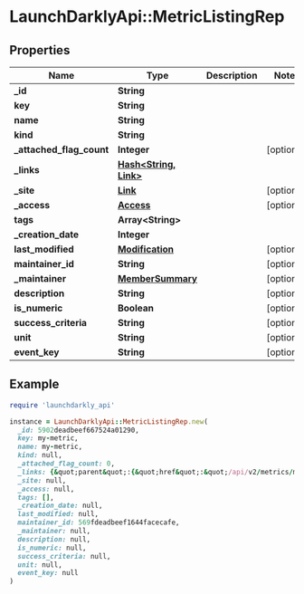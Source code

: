 # LaunchDarklyApi::MetricListingRep

## Properties

| Name | Type | Description | Notes |
| ---- | ---- | ----------- | ----- |
| **_id** | **String** |  |  |
| **key** | **String** |  |  |
| **name** | **String** |  |  |
| **kind** | **String** |  |  |
| **_attached_flag_count** | **Integer** |  | [optional] |
| **_links** | [**Hash&lt;String, Link&gt;**](Link.md) |  |  |
| **_site** | [**Link**](Link.md) |  | [optional] |
| **_access** | [**Access**](Access.md) |  | [optional] |
| **tags** | **Array&lt;String&gt;** |  |  |
| **_creation_date** | **Integer** |  |  |
| **last_modified** | [**Modification**](Modification.md) |  | [optional] |
| **maintainer_id** | **String** |  | [optional] |
| **_maintainer** | [**MemberSummary**](MemberSummary.md) |  | [optional] |
| **description** | **String** |  | [optional] |
| **is_numeric** | **Boolean** |  | [optional] |
| **success_criteria** | **String** |  | [optional] |
| **unit** | **String** |  | [optional] |
| **event_key** | **String** |  | [optional] |

## Example

```ruby
require 'launchdarkly_api'

instance = LaunchDarklyApi::MetricListingRep.new(
  _id: 5902deadbeef667524a01290,
  key: my-metric,
  name: my-metric,
  kind: null,
  _attached_flag_count: 0,
  _links: {&quot;parent&quot;:{&quot;href&quot;:&quot;/api/v2/metrics/my-project&quot;,&quot;type&quot;:&quot;application/json&quot;},&quot;self&quot;:{&quot;href&quot;:&quot;/api/v2/metrics/my-project/my-metric&quot;,&quot;type&quot;:&quot;application/json&quot;}},
  _site: null,
  _access: null,
  tags: [],
  _creation_date: null,
  last_modified: null,
  maintainer_id: 569fdeadbeef1644facecafe,
  _maintainer: null,
  description: null,
  is_numeric: null,
  success_criteria: null,
  unit: null,
  event_key: null
)
```


